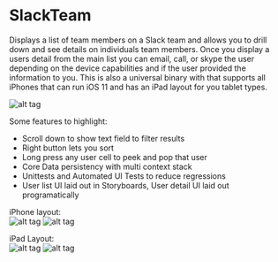 # SlackTeam
Displays a list of team members on a Slack team and allows you to drill down and see details on individuals team members. Once you display a users detail from the main list you can email, call, or skype the user depending on the device capabilities and if the user provided the information to you. This is also a universal binary with that supports all iPhones that can run iOS 11 and has an iPad layout for you tablet types.

![alt tag](https://raw.github.com/longsview/SlackTeam/master/Demos/iPhone-demo.gif)

Some features to highlight:
* Scroll down to show text field to filter results
* Right button lets you sort
* Long press any user cell to peek and pop that user
* Core Data persistency with multi context stack
* Unittests and Automated UI Tests to reduce regressions
* User list UI laid out in Storyboards, User detail UI laid out programatically

iPhone layout:
<br>
![alt tag](https://raw.github.com/longsview/SlackTeam/master/Demos/iPhone-Master.png)
![alt tag](https://raw.github.com/longsview/SlackTeam/master/Demos/iPhone-Detail.png)

iPad Layout:
<br>
![alt tag](https://raw.github.com/longsview/SlackTeam/master/Demos/iPad-Portrait.png)
![alt tag](https://raw.github.com/longsview/SlackTeam/master/Demos/iPad-Landscaoe.png)
